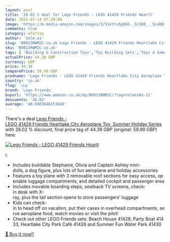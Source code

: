 ```yaml
---
layout: post
title: '26.02 % deal for Lego Friends - LEGO 41429 Friends Heartl'
date: 2021-07-14 07:29:09
image: 'https://m.media-amazon.com/images/I/51eYru5pD6S._SL500_._SL400_.jpg'
comments: true
category: ofertas
author: 'tole.es'
slug: 'B0813RWM2C-co.uk Lego Friends - LEGO 41429 Friends Heartlake City...'
sku: 'B0813RWM2C-co.uk'
tags: [ 'Building & Construction Toys','Toy Building Sets','Toys & Games','Toys Store','lego','lego friends', ]
actualPrice: 44.38 GBP
currency: GBP
price: 44.38
comparePrice: 59.99 GBP
prodname: 'Lego Friends - LEGO 41429 Friends Heartlake City Aeroplane Toy  Summer Holiday Series'
country: 'co.uk'
flag: '🇬🇧'
brand: 'Lego Friends'
buyurl: 'https://www.amazon.co.uk/dp/B0813RWM2C/?tag=tolees0a-21'
descuento: '26.02'
average: '40.9903846153846'
---
```


There's a deal [Lego Friends - LEGO 41429 Friends Heartlake City Aeroplane Toy  Summer Holiday Series](https://www.amazon.co.uk/dp/B0813RWM2C/?tag=tolees0a-21)  with  26.02 % discount, final price tag of  44.38 GBP (original: 59.99 GBP) here:

[![Lego Friends - LEGO 41429 Friends Heartl](https://m.media-amazon.com/images/I/51eYru5pD6S._SL500_._SL400_.jpg)](https://www.amazon.co.uk/dp/B0813RWM2C/?tag=tolees0a-21)

ℹ️:

- Includes buildable Stephanie, Olivia and Captain Ashley mini-dolls, a dog figure, plus lots of fun aeroplane and holiday accessories
- Features a toy plane with 3 removable roof sections for easy access, openable luggage compartments, and detailed cockpit and passenger area
- Includes movable boarding steps, seatback TV screens, check-in desk with X-ray, plus the tail section opens to store passengers’ luggage
- Kids can check-in to head off on vacation, put their cases in overhead compartments, serve aeroplane food, watch movies or visit the pilot!
- Check out other LEGO Friends sets: Beach House 41428, Party Boat 41433, Heartlake City Park Café 41426 and Summer Fun Water Park 41430

[🛒 Buy it now!!](https://www.amazon.co.uk/dp/B0813RWM2C/?tag=tolees0a-21)
